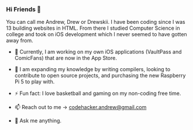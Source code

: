 ### Hi Friends 👋
You can call me Andrew, Drew or Drewskii. I have been coding since I was 13 building websites in HTML. From there I studied Computer Science in college and took on iOS development which I never seemed to have gotten away from.

- 🔭 Currently, I am working on my own iOS applications (VaultPass and ComicFans) that are now in the App Store.
  
- 🌱 I am expanding my knowledge by writing compilers, looking to contribute to open source projects, and purchasing the new Raspberry Pi 5 to play with.
  
- ⚡ Fun fact: I love basketball and gaming on my non-coding free time.

- 📫 Reach out to me -> codehacker.andrew@gmail.com
  
- 💬 Ask me anything.


<!--
**IronHacker74/IronHacker74** is a ✨ _special_ ✨ repository because its `README.md` (this file) appears on your GitHub profile.

Here are some ideas to get you started:

- 🔭 I’m currently working on ...
- 🌱 I’m currently learning ...
- 👯 I’m looking to collaborate on ...
- 🤔 I’m looking for help with ...
- 💬 Ask me about ...
- 📫 How to reach me: ...
- 😄 Pronouns: ...
- ⚡ Fun fact: ...
-->
